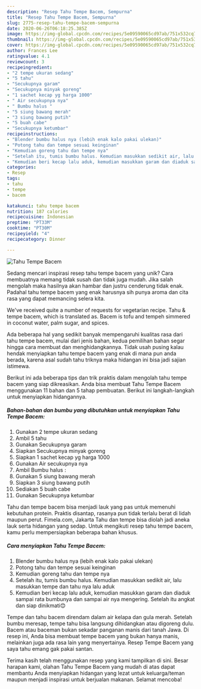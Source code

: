```yaml
---
description: "Resep Tahu Tempe Bacem, Sempurna"
title: "Resep Tahu Tempe Bacem, Sempurna"
slug: 2775-resep-tahu-tempe-bacem-sempurna
date: 2020-06-26T06:18:25.385Z
image: https://img-global.cpcdn.com/recipes/5e09590065cd97ab/751x532cq70/tahu-tempe-bacem-foto-resep-utama.jpg
thumbnail: https://img-global.cpcdn.com/recipes/5e09590065cd97ab/751x532cq70/tahu-tempe-bacem-foto-resep-utama.jpg
cover: https://img-global.cpcdn.com/recipes/5e09590065cd97ab/751x532cq70/tahu-tempe-bacem-foto-resep-utama.jpg
author: Frances Lee
ratingvalue: 4.1
reviewcount: 3
recipeingredient:
- "2 tempe ukuran sedang"
- "5 tahu"
- "Secukupnya garam"
- "Secukupnya minyak goreng"
- "1 sachet kecap yg harga 1000"
- " Air secukupnya nya"
- " Bumbu halus "
- "5 siung bawang merah"
- "3 siung bawang putih"
- "5 buah cabe"
- "Secukupnya ketumbar"
recipeinstructions:
- "Blender bumbu halus nya (lebih enak kalo pakai ulekan)"
- "Potong tahu dan tempe sesuai keinginan"
- "Kemudian goreng tahu dan tempe nya"
- "Setelah itu, tumis bumbu halus. Kemudian masukkan sedikit air, lalu masukkan tempe dan tahu nya lalu aduk"
- "Kemudian beri kecap lalu aduk, kemudian masukkan garam dan diaduk sampai rata bumbunya dan sampai air nya mengering. Setelah itu angkat dan siap dinikmati😊"
categories:
- Resep
tags:
- tahu
- tempe
- bacem

katakunci: tahu tempe bacem 
nutrition: 187 calories
recipecuisine: Indonesian
preptime: "PT33M"
cooktime: "PT30M"
recipeyield: "4"
recipecategory: Dinner

---
```



![Tahu Tempe Bacem](https://img-global.cpcdn.com/recipes/5e09590065cd97ab/751x532cq70/tahu-tempe-bacem-foto-resep-utama.jpg)

Sedang mencari inspirasi resep tahu tempe bacem yang unik? Cara membuatnya memang tidak susah dan tidak juga mudah. Jika salah mengolah maka hasilnya akan hambar dan justru cenderung tidak enak. Padahal tahu tempe bacem yang enak harusnya sih punya aroma dan cita rasa yang dapat memancing selera kita.

We&#39;ve received quite a number of requests for vegetarian recipe. Tahu &amp; tempe bacem, which is translated as. Bacem is tofu and tempeh simmered in coconut water, palm sugar, and spices.

Ada beberapa hal yang sedikit banyak mempengaruhi kualitas rasa dari tahu tempe bacem, mulai dari jenis bahan, kedua pemilihan bahan segar hingga cara membuat dan menghidangkannya. Tidak usah pusing kalau hendak menyiapkan tahu tempe bacem yang enak di mana pun anda berada, karena asal sudah tahu triknya maka hidangan ini bisa jadi sajian istimewa.


Berikut ini ada beberapa tips dan trik praktis dalam mengolah tahu tempe bacem yang siap dikreasikan. Anda bisa membuat Tahu Tempe Bacem menggunakan 11 bahan dan 5 tahap pembuatan. Berikut ini langkah-langkah untuk menyiapkan hidangannya.

<!--inarticleads1-->

##### Bahan-bahan dan bumbu yang dibutuhkan untuk menyiapkan Tahu Tempe Bacem:

1. Gunakan 2 tempe ukuran sedang
1. Ambil 5 tahu
1. Gunakan Secukupnya garam
1. Siapkan Secukupnya minyak goreng
1. Siapkan 1 sachet kecap yg harga 1000
1. Gunakan  Air secukupnya nya
1. Ambil  Bumbu halus :
1. Gunakan 5 siung bawang merah
1. Siapkan 3 siung bawang putih
1. Sediakan 5 buah cabe
1. Gunakan Secukupnya ketumbar


Tahu dan tempe bacem bisa menjadi lauk yang pas untuk memenuhi kebutuhan protein. Praktis disantap, rasanya pun tidak terlalu berat di lidah maupun perut. Fimela.com, Jakarta Tahu dan tempe bisa diolah jadi aneka lauk serta hidangan yang sedap. Untuk mengikuti resep tahu tempe bacem, kamu perlu mempersiapkan beberapa bahan khusus. 

<!--inarticleads2-->

##### Cara menyiapkan Tahu Tempe Bacem:

1. Blender bumbu halus nya (lebih enak kalo pakai ulekan)
1. Potong tahu dan tempe sesuai keinginan
1. Kemudian goreng tahu dan tempe nya
1. Setelah itu, tumis bumbu halus. Kemudian masukkan sedikit air, lalu masukkan tempe dan tahu nya lalu aduk
1. Kemudian beri kecap lalu aduk, kemudian masukkan garam dan diaduk sampai rata bumbunya dan sampai air nya mengering. Setelah itu angkat dan siap dinikmati😊


Tempe dan tahu bacem direndam dalam air kelapa dan gula merah. Setelah bumbu meresap, tempe tahu bisa langsung dihidangkan atau digoreng dulu. Bacem atau baceman bukan sekadar panganan manis dari tanah Jawa. Di resep ini, Anda bisa membuat tempe bacem yang bukan hanya manis, melainkan juga ada rasa lain yang menyertainya. Resep Tempe Bacem yang saya tahu emang gak pakai santan. 

Terima kasih telah menggunakan resep yang kami tampilkan di sini. Besar harapan kami, olahan Tahu Tempe Bacem yang mudah di atas dapat membantu Anda menyiapkan hidangan yang lezat untuk keluarga/teman maupun menjadi inspirasi untuk berjualan makanan. Selamat mencoba!
